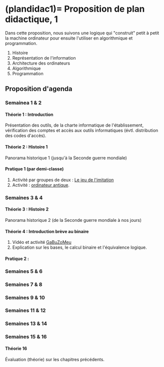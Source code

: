
(plandidac1)=
Proposition de plan didactique, 1
===========================


Dans cette proposition, nous suivons une logique qui "construit" petit à petit la machine ordinateur pour ensuite l'utiliser en algorithmique et programmation.

1. Histoire
2. Représentation de l'information
3. Architecture des ordinateurs
4. Algorithmique
5. Programmation

## Proposition d'agenda
### Semainea 1 & 2
#### Théorie 1 : Introduction
Présentation des outils, de la charte informatique de l'établissement, vérification des comptes et accès aux outils informatiques (évtl. distribution des codes d'accès).
#### Théorie 2 : Histoire 1
Panorama historique 1 (jusqu'à la Seconde guerre mondiale)
#### Pratique 1 (par demi-classe)
1. Activité par groupes de deux : [Le jeu de l'imitation](../hist/jeuimitation.md)
2. Activité : [ordinateur antique](../archi/activ/ordinateurantique.md).

### Semaines 3 & 4
#### Théorie 3 : Histoire 2
Panorama historique 2 (de la Seconde guerre mondiale à nos jours)
#### Théorie 4 : Introduction brève au binaire
1. Vidéo et activité [GaBuZoMeu](../archi/activ/gabuzomeu.md)
2. Explication sur les bases, le calcul binaire et l'équivalence logique.
#### Pratique 2 : 

### Semaines 5 & 6

### Semaines 7 & 8

### Semaines 9 & 10

### Semaines 11 & 12

### Semaines 13 & 14

### Semaines 15 & 16
#### Théorie 16
Évaluation (théorie) sur les chapitres précédents.










